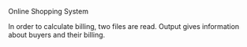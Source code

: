 Online Shopping System

In order to calculate billing, two files are read. Output gives information about buyers and their billing. 
